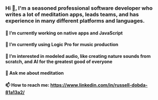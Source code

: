 ### Hi 👋, I'm a seasoned professional software developer who writes a lot of meditation apps, leads teams, and has experience in many different platforms and languages.

#### 🔭 I’m currently working on native apps and JavaScript
#### 🌱 I’m currently using Logic Pro for music production
#### 👯 I’m interested in modeled audio, like creating nature sounds from scratch, and AI for the greatest good of everyone
####  💬 Ask me about meditation
####  📫 How to reach me: https://www.linkedin.com/in/russell-dobda-81a13a2/
